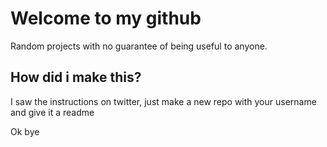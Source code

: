 # Welcome to my github
Random projects with no guarantee of being useful to anyone.

## How did i make this?
I saw the instructions on twitter, just make a new repo with your username and give it a readme


Ok bye
